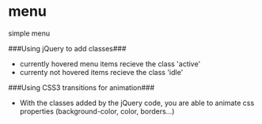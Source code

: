menu
====

simple menu

###Using jQuery to add classes###
- currently hovered menu items recieve the class 'active'
- currenty not hovered items recieve the class 'idle'


###Using CSS3 transitions for animation###
- With the classes added by the jQuery code, you are able to animate css properties (background-color, color, borders...)
